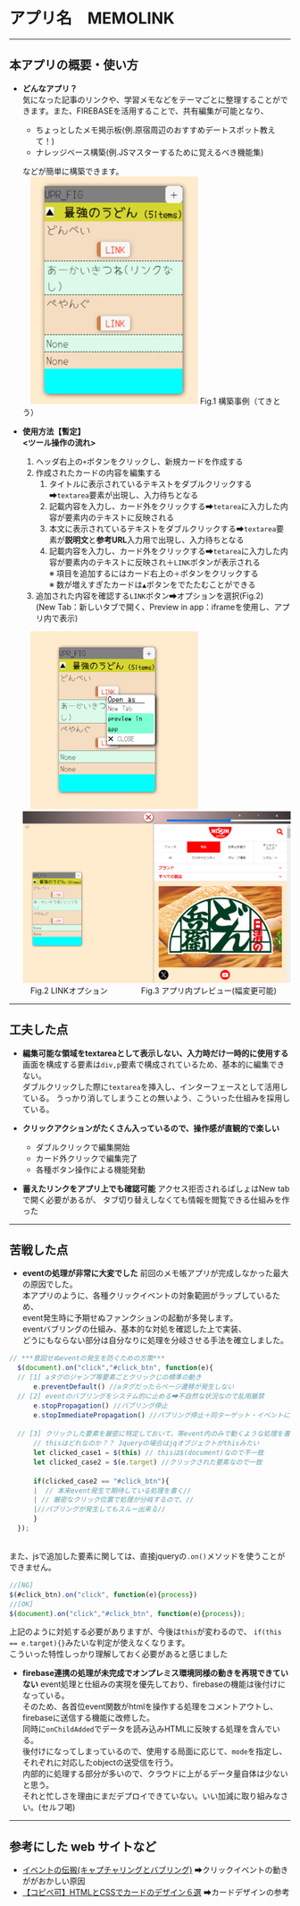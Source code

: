 # アプリ名　MEMOLINK
***
## 本アプリの概要・使い方
  * **どんなアプリ？**  
    気になった記事のリンクや、学習メモなどをテーマごとに整理することができます。また、FIREBASEを活用することで、共有編集が可能となり、<br>
    * ちょっとしたメモ掲示板(例.原宿周辺のおすすめデートスポット教えて！)  
    * ナレッジベース構築(例.JSマスターするために覚えるべき機能集) 

     などが簡単に構築できます。<br>
    　<img width = 300px, alt = "代替テキスト" src = "img/sample.png">
    Fig.1 構築事例（てきとう）
    
  * **使用方法【暫定】**  
  **<ツール操作の流れ>**  
    1. ヘッダ右上の`+`ボタンをクリックし、新規カードを作成する  
    1. 作成されたカードの内容を編集する  
        1. タイトルに表示されているテキストをダブルクリックする➡`textarea`要素が出現し、入力待ちとなる   
        1. 記載内容を入力し、カード外をクリックする➡`tetarea`に入力した内容が要素内のテキストに反映される  
        1. 本文に表示されているテキストをダブルクリックする➡`textarea`要素が**説明文**と**参考URL**入力用で出現し、入力待ちとなる  
        1. 記載内容を入力し、カード外をクリックする➡`tetarea`に入力した内容が要素内のテキストに反映され＋`LINK`ボタンが表示される  
     ※ 項目を追加するにはカード右上の`＋`ボタンをクリックする  
     ※ 数が増えすぎたカードは`▲`ボタンをでたたむことができる  
    1. 追加された内容を確認する`LINK`ボタン➡オプションを選択(Fig.2)  
      (New Tab：新しいタブで開く、Preview in app：iframeを使用し、アプリ内で表示)  

    　<img width =  300px, alt = "代替テキスト" src = "img/link_option.png">  <img width =  500px, alt = "代替テキスト" src = "img/browse_in_app.png">
       <br>   　Fig.2 LINKオプション                                                       　　　　Fig.3 アプリ内プレビュー(幅変更可能)
   

***
## 工夫した点
  * **編集可能な領域をtextareaとして表示しない、入力時だけ一時的に使用する**
    画面を構成する要素は`div,p`要素で構成されているため、基本的に編集できない。  
    ダブルクリックした際に`textarea`を挿入し、インターフェースとして活用している。
    うっかり消してしまうことの無いよう、こういった仕組みを採用している。<br>  

  * **クリックアクションがたくさん入っているので、操作感が直観的で楽しい**
    * ダブルクリックで編集開始<br>
    * カード外クリックで編集完了<br>
    * 各種ボタン操作による機能発動

  * **蓄えたリンクをアプリ上でも確認可能**
    アクセス拒否されるばしょはNew tabで開く必要があるが、
    タブ切り替えしなくても情報を閲覧できる仕組みを作った
***
## 苦戦した点
  * **eventの処理が非常に大変でした**
  前回のメモ帳アプリが完成しなかった最大の原因でした。  
  本アプリのように、各種クリックイベントの対象範囲がラップしているため、  
  event発生時に予期せぬファンクションの起動が多発します。  
  eventバブリングの仕組み、基本的な対処を確認した上で実装、  
  どうにもならない部分は自分なりに処理を分岐させる手法を確立しました。  
  ```javascript
  // ***意図せぬeventの発生を防ぐための方策***  
    $(document).on("click","#click_btn", function(e){
    // [1] aタグのジャンプ等要素ごとクリックじの標準の動き
        e.preventDefault() //aタグだったらページ遷移が発生しない 
    // [2] eventのバブリングをシステム的に止める➡不自然な状況なので乱用厳禁
        e.stopPropagation() //バブリング停止
        e.stopImmediatePropagation() //バブリング停止＋同ターゲット・イベントに対する呼び出しを行わない

    // [3] クリックした要素を厳密に特定しておいて、等event内のみで動くような処理を書く
        // thisはどれなのか？？ Jqueryの場合はjqオブジェクトがthisみたい
        let clicked_case1 = $(this) // thisは$(document)なので不一致
        let clicked_case2 = $(e.target) //クリックされた要素なので一致
        
        if(clicked_case2 == "#click_btn"){
        |  // 本来event発生で期待している処理を書く//
        | // 厳密なクリック位置で処理が分岐するので、//
        |//バブリングが発生してもスルー出来る//
        } 
    });
  ```
\
    また、jsで追加した要素に関しては、直接jqueryの`.on()`メソッドを使うことができません。
  
  ```javascript
//[NG]
$(#click_btn).on("click", function(e){process})
//[OK]
$(document).on("click","#click_btn", function(e){process});
  ```
上記のように対処する必要がありますが、今後は`this`が変わるので、
`if(this == e.target){}`みたいな判定が使えなくなります。<br>こういった特性しっかり理解しておく必要があると感じました
* **firebase連携の処理が未完成でオンプレミス環境同様の動きを再現できていない**
    event処理と仕組みの実現を優先しており、firebaseの機能は後付けになっている。<br>そのため、各首位event関数がhtmlを操作する処理をコメントアウトし、<br>firebaseに送信する機能に改修した。<br>同時に`onChildAdded`でデータを読み込みHTMLに反映する処理を含んでいる。<br>後付けになってしまっているので、使用する局面に応じて、`mode`を指定し、<br>それぞれに対応したobjectの送受信を行う。<br>内部的に処理する部分が多いので、クラウドに上がるデータ量自体は少ないと思う。<br>それと忙しさを理由にまだデプロイできていない。いい加減に取り組みなさい。(セルフ喝) 

***
## 参考にした web サイトなど
* [イベントの伝搬(キャプチャリングとバブリング)](https://www.javadrive.jp/javascript/event/index10.html)
➡クリックイベントの動きががおかしい原因
* [【コピペ可】HTMLとCSSでカードのデザイン６選](https://eclair.blog/examples-of-card/)
➡カードデザインの参考
  
